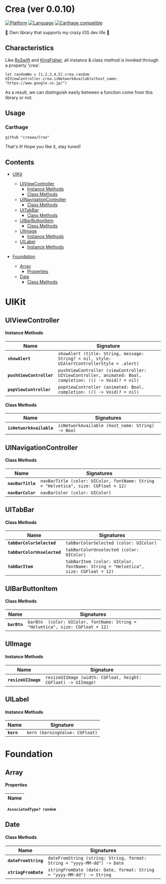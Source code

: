 
# Crea (ver 0.0.10)

[![Platform](http://img.shields.io/badge/platform-ios-blue.svg?style=flat)](https://developer.apple.com/iphone/index.action)
[![Language](http://img.shields.io/badge/language-swift-brightgreen.svg?style=flat)](https://developer.apple.com/swift)
[![Carthage compatible](https://img.shields.io/badge/Carthage-compatible-4BC51D.svg?style=flat)](https://github.com/Carthage/Carthage)

🏃 Own library that supports my crazy iOS dev life 🏃

## Characteristics

Like [RxSwift](https://github.com/ReactiveX/RxSwift "RxSwift") and [KingFisher](https://github.com/onevcat/Kingfisher "KingFisher"), all instance & class method is invoked through a property 'crea'.

```
let randomNo = [1,2,3,4,5].crea.random
UIViewController.crea.isNetworkAvailable(host_name: "https://www.google.co.jp/")
```

As a result, we can distinguish easily between a function come from this library or not. 


## Usage

### Carthage

```
github "creaaa/Crea"
```

That's it!
Hope you like it, stay tuned!


## Contents ##

- [UIKit](#uikit)
    - [UIViewController](#uiviewcontroller)
        - [Instance Methods](#instance-methods)
        - [Class Methods](#class-methods)
    - [UINavigationController](#uinavigationcontroller)
        - [Class Methods](#class-methods-1)
    - [UITabBar](#uitabbar)
        - [Class Methods](#class-methods-2)
    - [UIBarButtonItem](#uibarbuttonitem)
        - [Class Methods](#class-methods-3)
    - [UIImage](#uiimage)
        - [Instance Methods](#instance-methods-1)
    - [UILabel](#uilabel)
        - [Instance Methods](#instance-methods-2)

- [Foundation](#foundation)
    - [Array](#array)
        - [Properties](#properties)
    - [Date](#date)
        - [Class Methods](#class-methods-4)


# UIKit #

## UIViewController ##

#### Instance Methods ####

Name | Signature
---- | ---------
**`showAlert`**|`showAlert (title: String, message: String? = nil, style: UIAlertControllerStyle = .alert)`
**`pushViewController`**|`pushViewController (viewController: UIViewController, animated: Bool, completion: (() -> Void)? = nil) `
**`popViewController`**|`popViewController (animated: Bool, completion: (() -> Void)? = nil)`

#### Class Methods ####

Name | Signatures
---- | ----------
**`isNetworkAvailable`**|`isNetworkAvailable (host_name: String) -> Bool `

## UINavigationController ##

#### Class Methods ####

Name | Signatures
---- | ----------
**`navBarTitle`**|`navBarTitle (color: UIColor, fontName: String = "Helvetica", size: CGFloat = 12) `
**`navBarColor`**|`navBarColor (color: UIColor) `


## UITabBar ##

#### Class Methods ####

Name | Signatures
---- | ----------
**`tabBarColorSelected`**|`tabBarColorSelected (color: UIColor)`
**`tabBarColorUnselected`**|`tabBarColorUnselected (color: UIColor)`
**`tabBarItem`**|`tabBarItem (color: UIColor, fontName: String = "Helvetica", size: CGFloat = 12) `

## UIBarButtonItem ##

#### Class Methods ####

Name | Signatures
---- | ----------
**`barBtn`**|`barBtn  (color: UIColor, fontName: String = "Helvetica", size: CGFloat = 12) `

## UIImage ##

#### Instance Methods ####

Name | Signature
---- | ---------
**`resizeUIImage`**|`resizeUIImage (width: CGFloat, height: CGFloat) -> UIImage! `

## UILabel ##

#### Instance Methods ####

Name | Signature
---- | ---------
**`kern`**|`kern (kerningValue: CGFloat)`

# Foundation #

## Array ##

#### Properties ####

Name |
---- |
**` AssociatedType? random`**

## Date ##

#### Class Methods ####

Name | Signatures
---- | ----------
**`dateFromString`**|`dateFromString (string: String, format: String = "yyyy-MM-dd") -> Date `
**`stringFromDate`**|`stringFromDate (date: Date, format: String = "yyyy-MM-dd") -> String `

<!--
#### Operators ####
Name | Signature | Function
---- | --------- | --------
`-`|`- <T: Equatable> (first: Array<T>, second: Array<T>) -> Array<T>`|Difference
`-`|`- <T: Equatable> (first: Array<T>, second: T) -> Array<T>`|Element removal
`&`|`& <T: Equatable> (first: Array<T>, second: Array<T>) -> Array<T>`|Intersection
<code>&#124;</code>|<code>&#124; <T: Equatable> (first: Array<T>, second: Array<T>) -> Array<T></code>|Union
`* Int`|`* <ItemType> (array: ItemType[], n: Int) -> [ItemType]`|Returns a new array built by concatenating int copies of self
`* String`|`* (array: String[], separator: String) -> String`|Equivalent to `array.implode(String)`
`[rangeAsArray: x..y]`<br>`[rangeAsArray: x...y]`|`subscript(#rangeAsArray: Range<Int>) -> Array`|Returns the sub-array from index *x* to index *y*
`[x, y, ...]`|`subscript(first: Int, second: Int, rest: Int...) -> Array`|Returns the items at *x*, *y*
-->
